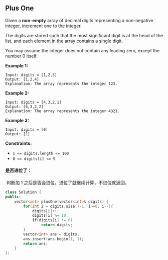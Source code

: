 ## Plus One

Given a **non-empty** array of decimal digits representing a non-negative integer, increment one to the integer.

The digits are stored such that the most significant digit is at the head of the list, and each element in the array contains a single digit.

You may assume the integer does not contain any leading zero, except the number 0 itself.

**Example 1:**

```
Input: digits = [1,2,3]
Output: [1,2,4]
Explanation: The array represents the integer 123.
```

**Example 2:**

```
Input: digits = [4,3,2,1]
Output: [4,3,2,2]
Explanation: The array represents the integer 4321.
```

**Example 3:**

```
Input: digits = [0]
Output: [1]
```

**Constraints:**

- `1 <= digits.length <= 100`
- `0 <= digits[i] <= 9`

#### 是否进位了：

​		判断加 1 之后是否会进位，进位了就继续计算，不进位就返回。

```c++
class Solution {
public:
    vector<int> plusOne(vector<int>& digits) {
        for(int i = digits.size()-1; i>=0; i--){
            digits[i]++;
            digits[i] %= 10;
            if(digits[i] != 0)
                return digits;
        }
        vector<int> ans = digits;
        ans.insert(ans.begin(), 1);
        return ans;
    }
};
```

